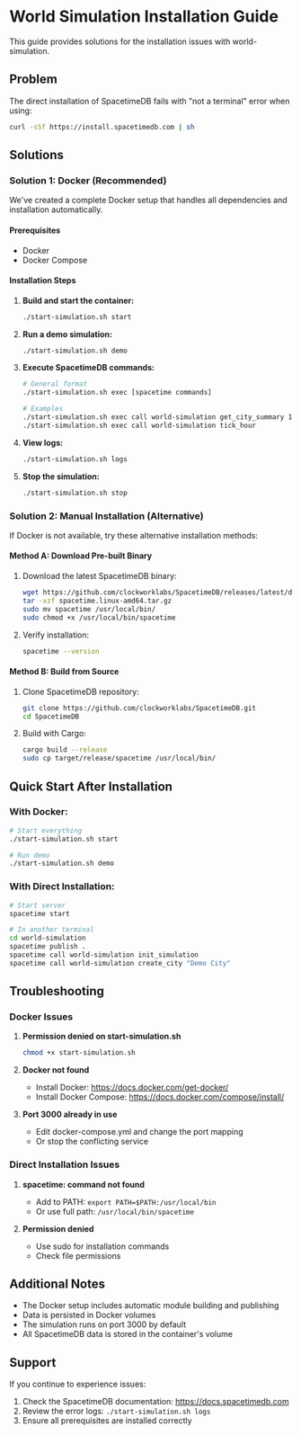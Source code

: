 # World Simulation Installation Guide

This guide provides solutions for the installation issues with world-simulation.

## Problem

The direct installation of SpacetimeDB fails with "not a terminal" error when using:
```bash
curl -sSf https://install.spacetimedb.com | sh
```

## Solutions

### Solution 1: Docker (Recommended)

We've created a complete Docker setup that handles all dependencies and installation automatically.

#### Prerequisites
- Docker
- Docker Compose

#### Installation Steps

1. **Build and start the container:**
   ```bash
   ./start-simulation.sh start
   ```

2. **Run a demo simulation:**
   ```bash
   ./start-simulation.sh demo
   ```

3. **Execute SpacetimeDB commands:**
   ```bash
   # General format
   ./start-simulation.sh exec [spacetime commands]
   
   # Examples
   ./start-simulation.sh exec call world-simulation get_city_summary 1
   ./start-simulation.sh exec call world-simulation tick_hour
   ```

4. **View logs:**
   ```bash
   ./start-simulation.sh logs
   ```

5. **Stop the simulation:**
   ```bash
   ./start-simulation.sh stop
   ```

### Solution 2: Manual Installation (Alternative)

If Docker is not available, try these alternative installation methods:

#### Method A: Download Pre-built Binary

1. Download the latest SpacetimeDB binary:
   ```bash
   wget https://github.com/clockworklabs/SpacetimeDB/releases/latest/download/spacetime.linux-amd64.tar.gz
   tar -xzf spacetime.linux-amd64.tar.gz
   sudo mv spacetime /usr/local/bin/
   sudo chmod +x /usr/local/bin/spacetime
   ```

2. Verify installation:
   ```bash
   spacetime --version
   ```

#### Method B: Build from Source

1. Clone SpacetimeDB repository:
   ```bash
   git clone https://github.com/clockworklabs/SpacetimeDB.git
   cd SpacetimeDB
   ```

2. Build with Cargo:
   ```bash
   cargo build --release
   sudo cp target/release/spacetime /usr/local/bin/
   ```

## Quick Start After Installation

### With Docker:
```bash
# Start everything
./start-simulation.sh start

# Run demo
./start-simulation.sh demo
```

### With Direct Installation:
```bash
# Start server
spacetime start

# In another terminal
cd world-simulation
spacetime publish .
spacetime call world-simulation init_simulation
spacetime call world-simulation create_city "Demo City"
```

## Troubleshooting

### Docker Issues

1. **Permission denied on start-simulation.sh**
   ```bash
   chmod +x start-simulation.sh
   ```

2. **Docker not found**
   - Install Docker: https://docs.docker.com/get-docker/
   - Install Docker Compose: https://docs.docker.com/compose/install/

3. **Port 3000 already in use**
   - Edit docker-compose.yml and change the port mapping
   - Or stop the conflicting service

### Direct Installation Issues

1. **spacetime: command not found**
   - Add to PATH: `export PATH=$PATH:/usr/local/bin`
   - Or use full path: `/usr/local/bin/spacetime`

2. **Permission denied**
   - Use sudo for installation commands
   - Check file permissions

## Additional Notes

- The Docker setup includes automatic module building and publishing
- Data is persisted in Docker volumes
- The simulation runs on port 3000 by default
- All SpacetimeDB data is stored in the container's volume

## Support

If you continue to experience issues:
1. Check the SpacetimeDB documentation: https://docs.spacetimedb.com
2. Review the error logs: `./start-simulation.sh logs`
3. Ensure all prerequisites are installed correctly